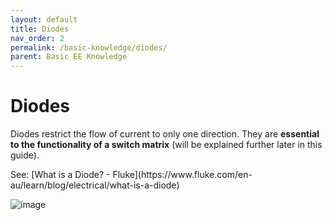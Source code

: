 ```yaml
---
layout: default
title: Diodes
nav_order: 2
permalink: /basic-knowledge/diodes/
parent: Basic EE Knowledge
---
```


# Diodes

Diodes restrict the flow of current to only one direction. They are **essential to the functionality of a switch matrix** (will be explained further later in this guide).

<div class="code-example" markdown="1">
See: [What is a Diode? - Fluke](https://www.fluke.com/en-au/learn/blog/electrical/what-is-a-diode)

![image](https://cdn1.byjus.com/wp-content/uploads/2017/10/Diodes-symbol.png)
</div>

